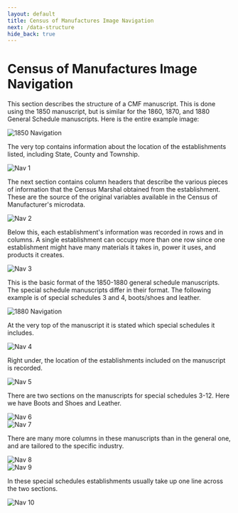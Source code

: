 ```yaml
---
layout: default
title: Census of Manufactures Image Navigation
next: /data-structure
hide_back: true
---
```


# Census of Manufactures Image Navigation

This section describes the structure of a CMF manuscript. This is done using the 1850 manuscript, but is similar for the 1860, 1870, and 1880 General Schedule manuscripts. Here is the entire example image:

<div>
  <img src="{{ '/assets/images/1850_NAV.jpg' | relative_url }}" alt="1850 Navigation">
</div>

The very top contains information about the location of the establishments listed, including State, County and Township.

<div>
  <img src="{{ '/assets/images/nav_1.png' | relative_url }}" alt="Nav 1">
</div>

The next section contains column headers that describe the various pieces of information that the Census Marshal obtained from the establishment. These are the source of the original variables available in the Census of Manufacturer's microdata.

<div>
  <img src="{{ '/assets/images/nav_2.png' | relative_url }}" alt="Nav 2">
</div>

Below this, each establishment's information was recorded in rows and in columns. A single establishment can occupy more than one row since one establishment might have many materials it takes in, power it uses, and products it creates.

<div>
  <img src="{{ '/assets/images/nav_3.png' | relative_url }}" alt="Nav 3">
</div>

This is the basic format of the 1850-1880 general schedule manuscripts. The special schedule manuscripts differ in their format. The following example is of special schedules 3 and 4, boots/shoes and leather.

<div>
  <img src="{{ '/assets/images/1880_NAV.jpg' | relative_url }}" alt="1880 Navigation">
</div>

At the very top of the manuscript it is stated which special schedules it includes.

<div>
  <img src="{{ '/assets/images/nav_4.png' | relative_url }}" alt="Nav 4">
</div>

Right under, the location of the establishments included on the manuscript is recorded.

<div>
  <img src="{{ '/assets/images/nav_5.png' | relative_url }}" alt="Nav 5">
</div>

There are two sections on the manuscripts for special schedules 3-12. Here we have Boots and Shoes and Leather.

<div>
  <img src="{{ '/assets/images/nav_6.png' | relative_url }}" alt="Nav 6">
</div>

<div>
  <img src="{{ '/assets/images/nav_7.png' | relative_url }}" alt="Nav 7">
</div>

There are many more columns in these manuscripts than in the general one, and are tailored to the specific industry.

<div>
  <img src="{{ '/assets/images/nav_8.png' | relative_url }}" alt="Nav 8">
</div>

<div>
  <img src="{{ '/assets/images/nav_9.png' | relative_url }}" alt="Nav 9">
</div>

In these special schedules establishments usually take up one line across the two sections.

<div>
  <img src="{{ '/assets/images/nav_10.png' | relative_url }}" alt="Nav 10">
</div>


